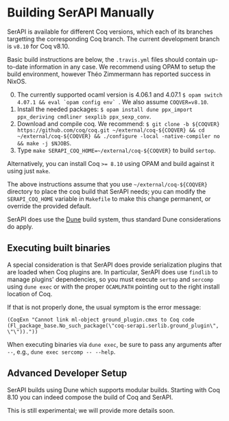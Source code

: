 # Building SerAPI Manually

SerAPI is available for different Coq versions, which each of its
branches targetting the corresponding Coq branch. The current
development branch is `v8.10` for Coq v8.10.

Basic build instructions are below, the `.travis.yml` files should
contain up-to-date information in any case. We recommend using OPAM to
setup the build environment, however Théo Zimmermann has reported
success in NixOS.

0. The currently supported ocaml version is 4.06.1 and 4.07.1
   ``$ opam switch 4.07.1 && eval `opam config env` ``. We also assume `COQVER=v8.10`.
1. Install the needed packages:
   `$ opam install dune ppx_import ppx_deriving cmdliner sexplib ppx_sexp_conv`.
2. Download and compile coq. We recommend:
   `$ git clone -b ${COQVER} https://github.com/coq/coq.git ~/external/coq-${COQVER} && cd ~/external/coq-${COQVER} && ./configure -local -native-compiler no && make -j $NJOBS`.
3. Type `make SERAPI_COQ_HOME=~/external/coq-${COQVER}` to build `sertop`.

Alternatively, you can install Coq `>= 8.10` using OPAM and build against it using just `make`.

The above instructions assume that you use `~/external/coq-${COQVER}`
directory to place the coq build that SerAPI needs; you can modify
the `SERAPI_COQ_HOME` variable in `Makefile` to make this change
permanent, or override the provided default.

SerAPI does use the [Dune](https://github.com/ocaml/dune) build system, thus standard Dune considerations do apply.

## Executing built binaries

A special consideration is that SerAPI does provide serialization
plugins that are loaded when Coq plugins are. In particular, SerAPI
does use `findlib` to manage plugins' dependencies, so you must
execute `sertop` and `sercomp` using `dune exec` or with the proper
`OCAMLPATH` pointing out to the right install location of Coq.

If that is not properly done, the usual symptom is the error message:
```
(CoqExn "Cannot link ml-object ground_plugin.cmxs to Coq code (Fl_package_base.No_such_package(\"coq-serapi.serlib.ground_plugin\", \"\"))."))
```
When executing binaries via `dune exec`, be sure to pass any arguments after `--`, e.g., `dune exec sercomp -- --help`.
## Advanced Developer Setup

SerAPI builds using Dune which supports modular builds. Starting with
Coq 8.10 you can indeed compose the build of Coq and SerAPI.

This is still experimental; we will provide more details soon.

